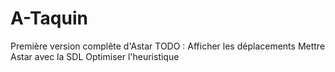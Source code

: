 # A-Taquin
Première version complête d'Astar
TODO :
Afficher les déplacements
Mettre Astar avec la SDL
Optimiser l'heuristique